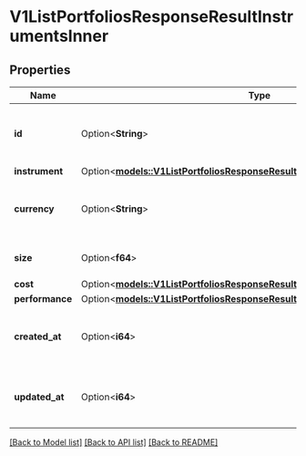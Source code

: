 # V1ListPortfoliosResponseResultInstrumentsInner

## Properties

Name | Type | Description | Notes
------------ | ------------- | ------------- | -------------
**id** | Option<**String**> | Id is the unique identifier for the position. | [optional]
**instrument** | Option<[**models::V1ListPortfoliosResponseResultInstrumentsInnerInstrument**](v1ListPortfoliosResponseResult_instruments_inner_instrument.md)> |  | [optional]
**currency** | Option<**String**> | Currency is the currency of the position. | [optional]
**size** | Option<**f64**> | Size is the size of the position. | [optional]
**cost** | Option<[**models::V1ListPortfoliosResponseResultInstrumentsInnerCost**](v1ListPortfoliosResponseResult_instruments_inner_cost.md)> |  | [optional]
**performance** | Option<[**models::V1ListPortfoliosResponseResultInstrumentsInnerPerformance**](v1ListPortfoliosResponseResult_instruments_inner_performance.md)> |  | [optional]
**created_at** | Option<**i64**> | CreatedAt is the creation date of the position. | [optional]
**updated_at** | Option<**i64**> | UpdatedAt is the last update date of the position. | [optional]

[[Back to Model list]](../README.md#documentation-for-models) [[Back to API list]](../README.md#documentation-for-api-endpoints) [[Back to README]](../README.md)



